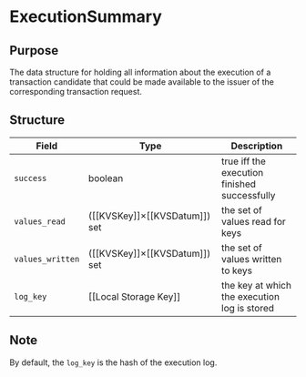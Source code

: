# ExecutionSummary


## Purpose


The data structure for holding all information about
the execution of a transaction candidate
that could be made available to the issuer of
the corresponding transaction request.

## Structure


| Field            | Type                          | Description                                  |
|------------------|-------------------------------|----------------------------------------------|
| `success`        | boolean                       | true iff the execution finished successfully |
| `values_read`    | ([[KVSKey]]×[[KVSDatum]]) set | the set of values read for keys              |
| `values_written` | ([[KVSKey]]×[[KVSDatum]]) set | the set of values written to keys            |
| `log_key`        | [[Local Storage Key]]         | the key at which the execution log is stored |

## Note


By default, the `log_key` is the hash of the execution log.
